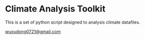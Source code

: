 # Climate Analysis Toolkit

This is a set of python script designed to analysis climate datafiles.

wuxudong0721@gmail.com
